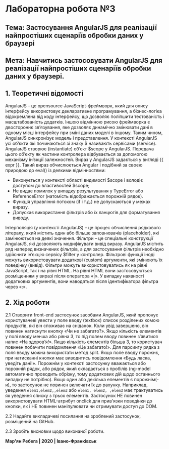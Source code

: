 # Лабораторна робота №3

## Тема: Застосування AngularJS для реалізації найпростіших сценаріїв обробки даних у браузері
## Мета: Навчитись застосовувати AngularJS для реалізації найпростіших сценаріїв обробки даних у браузері.

## 1. Теоретичні відомості
AngularJS – це opensource JavaScript-фреймворк, який для опису інтерфейсу використовує декларативне програмування, а бізнес-логіка відокремлена від коду інтерфейсу, що дозволяє поліпшити тестованість і масштабованість додатків.
Іншою відмінною рисою фреймворка є двостороннє зв’язування, яке дозволяє динамічно змінювати дані в одному місці інтерфейсу при зміні даних моделі в іншому. Таким чином, AngularJS синхронізує модель і представлення.
У контексті AngularJS усі об’єкти які починаються зі знаку $ називають сервісами (service).
AngularJS створює (instantiate) об’єкт $scope у AngularJS. Передача цього об’єкту як частини контролера відбувається за допомогою механізму ін’єкції залежностей.
Вираз у AngularJS задається у вигляді {{ expr }}. Такий вираз обчислюється Angular і подібний за своєю природою до eval() із деякими відмінностями:
* Виконується у контексті області видимості $scope і володіє доступом до властивостей $scope;
* Не видає помилок у випадку результування у TypeError або ReferenceError (натомість відображається порожній рядок).
* Функція управління потоком (if і т.д.) не допускаються у межах виразу.
* Допускає використання фільтрів або їх ланцюгів для форматування виводу.

Інтерполяція (у контексті AngularJS) – це процес обчислення рядкового літералу, який містить один або більше заповнювачів (placeholder), які замінюються на деякі значення.
Фільтри – це спеціальні конструкції AngularJS, які дозволяють модифікувати вивід виразу.
AngularJS містить ряд наперед визначених фільтрів, а для застосування фільтрів необхідно здійснити ін’єкцію сервісу $filter у контролер. Фільтрові функції іноді можуть використовувати додаткові (custom) аргументи, які змінюють їх поведінку (вивід).
Фільтри можуть використовуватись як на рівні JavaScript, так і на рівні HTML. На рівні HTML вони застосовуються розміщенням у виразі після оператора «|». У випадку наявності додаткових аргументів, вони наводяться після ідентифікатора фільтра через «:».

## 2. Хід роботи
2.1 Створити front-end застосунок засобами AngularJS, який пропонує користувачеві увести у поле вводу (textbox) список розділених комою продуктів, які він споживає на сніданок. Коли увід завершено, він повинен натиснути кнопку «Чи не забагато?».
Якщо кількість елементів у полі вводу менша або рівна 3, то під полем вводу повинен з’явитися напис «На здоров’я!». Якщо кількість елементів більша 3, то користувач повинен побачити повідомлення «Це забагато!». Для парсингу рядка з поля вводу можна використати метод split.
Якщо поле вводу порожнє, при натисканні кнопки має виводитись повідомлення «Будь ласка, уведіть дані!». Порожнім у контексті застосунку вважається або порожній рядок, або рядок, який складається з пробілів (ng-model автоматично проводить обрізку, тому додаткових дій щодо останнього випадку не потрібно).
Якщо один або декілька елементів є порожнім(-и), то застосунок не повинен включати їх до рахунку. Наприклад, уведення `elem1,elem2,,elem3` або `elem1, elem2, ,elem3` має трактуватись як уведення списку з трьох елементів.
Застосунок НЕ повинен використовувати HTML-атрибут onclick для прив'язки поведінки до кнопки, як і НЕ повинен маніпулювати чи отримувати доступ до DOM.

2.2 Надайте викладачеві посилання на зроблений застосунок, розміщений на GitHub.

2.3 Зробіть висновки щодо виконаної роботи.  


**Мар'ян Ребега | 2020 | Івано-Франківськ**
